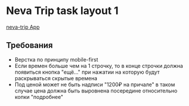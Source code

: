 # Neva Trip task layout 1

[neva-trip App](https://neva-trip-layout-1.vercel.app/)

## Требования

- Верстка по принципу mobile-first
- Если времен больше чем на 1 строчку, то в конце строчки должна появиться кнопка "ещё..." при нажатии на которую будут раскрываться скрытые времена
- Под ценой может не быть надписи "1200₽ на причале" в таком случае цена должна быть выровнена посередине относительно копки "подробнее"
